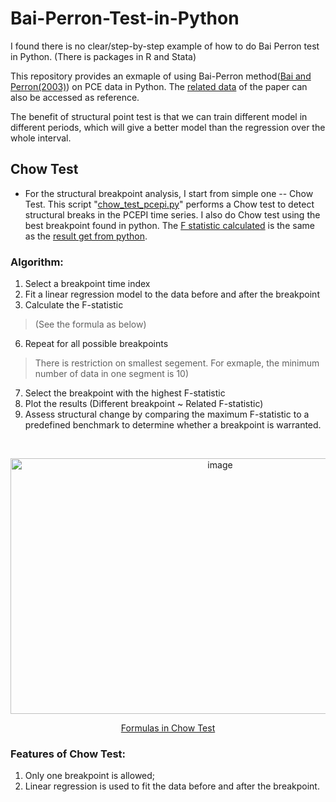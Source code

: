 # Bai-Perron-Test-in-Python
I found there is no clear/step-by-step example of how to do Bai Perron test in Python. (There is packages in R and Stata)

This repository provides an exmaple of using Bai-Perron method([Bai and Perron(2003)](https://onlinelibrary.wiley.com/doi/10.1002/jae.659)) on PCE data in Python. The [related data](https://journaldata.zbw.eu/dataset/computation-and-analysis-of-multiple-structural-change-models) of the paper can also be accessed as reference.

The benefit of structural point test is that we can train different model in different periods, which will give a better model than the regression over the whole interval.

## Chow Test

* For the structural breakpoint analysis, I start from simple one -- Chow Test. This script "[chow_test_pcepi.py](https://github.com/veray97/Bai-Perron-Test-in-Python/blob/main/chow_test_pcepi.py)" performs a Chow test to detect structural breaks in the PCEPI time series. I also do Chow test using the best breakpoint found in python. The [F statistic calculated](https://github.com/veray97/Bai-Perron-Test-in-Python/blob/main/Chow%20Test%20result%20in%20R.png) is the same as the [result get from python](https://github.com/veray97/Bai-Perron-Test-in-Python/blob/main/chow_test_results_in_python.png).

### Algorithm:
1. Select a breakpoint time index
3. Fit a linear regression model to the data before and after the breakpoint
4. Calculate the F-statistic
>(See the formula as below)
6. Repeat for all possible breakpoints
>There is restriction on smallest segement. For exmaple, the minimum number of data in one segment is 10)
7. Select the breakpoint with the highest F-statistic
8. Plot the results (Different breakpoint ~ Related F-statistic)
9. Assess structural change by comparing the maximum F-statistic to a predefined benchmark to determine whether a breakpoint is warranted.

&nbsp;

<p align="center">
  <img width="655" height="409" alt="image" src="https://github.com/user-attachments/assets/ac3ae25b-0296-4315-9c85-5b4d9b0772f3" />
</p>

<p align="center">
<a href="https://www.geeksforgeeks.org/r-language/how-to-perform-a-chow-test-in-r/" target="_blank">Formulas in Chow Test</a>
</p>


### Features of Chow Test: 
1. Only one breakpoint is allowed; 
2. Linear regression is used to fit the data before and after the breakpoint.

